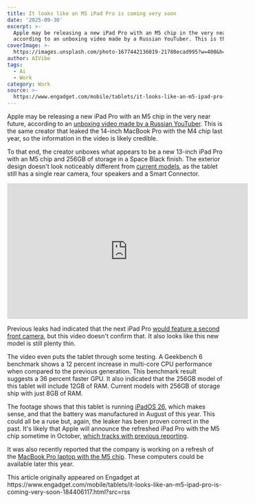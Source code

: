 ```yaml
---
title: It looks like an M5 iPad Pro is coming very soon
date: '2025-09-30'
excerpt: >-
  Apple may be releasing a new iPad Pro with an M5 chip in the very near future,
  according to an unboxing video made by a Russian YouTuber. This is the...
coverImage: >-
  https://images.unsplash.com/photo-1677442136019-21780ecad995?w=400&h=200&fit=crop&auto=format
author: AIVibe
tags:
  - Ai
  - Work
category: Work
source: >-
  https://www.engadget.com/mobile/tablets/it-looks-like-an-m5-ipad-pro-is-coming-very-soon-184406117.html?src=rss
---
```

<p>Apple may be releasing a new iPad Pro with an M5 chip in the very near future, according to an <a data-i13n="cpos:1;pos:1" href="https://www.youtube.com/watch?v=XnzkC2q-iGI">unboxing video made by a Russian YouTuber</a>. This is the same creator that leaked the 14-inch MacBook Pro with the M4 chip last year, so the information in the video is likely credible.</p>
<p>To that end, the creator unboxes what appears to be a new 13-inch iPad Pro with an M5 chip and 256GB of storage in a Space Black finish. The exterior design doesn&#39;t look noticeably different from <a data-i13n="cpos:2;pos:1" href="https://www.engadget.com/ipad-pro-2024-review-so-very-nice-and-so-very-expensive-210012937.html">current models</a>, as the tablet still has a single rear camera, four speakers and a Smart Connector.&nbsp;</p>
<span id="end-legacy-contents"></span><div id="0e3fda390d744fceb1d8ba61c3228678"><iframe width="560" height="315" src="https://www.youtube.com/embed/XnzkC2q-iGI?si=LSzB7_Qa0YxYGErD" title="YouTube video player" frameborder="0" allowfullscreen></iframe></div>
<p>Previous leaks had indicated that the next iPad Pro <a data-i13n="cpos:3;pos:1" href="https://www.macrumors.com/2025/07/20/ipad-pro-two-front-cameras-rumor/">would feature a second front camera</a>, but this video doesn&#39;t confirm that. It also looks like this new model is still plenty thin.</p>
<p>The video even puts the tablet through some testing. A Geekbench 6 benchmark shows a 12 percent increase in multi-core CPU performance when compared to the previous generation. This benchmark result suggests a 36 percent faster GPU. It also indicated that the 256GB model of this tablet will include 12GB of RAM. Current models with 256GB of storage ship with just 8GB of RAM.</p>
<p>The footage shows that this tablet is running <a data-i13n="cpos:4;pos:1" href="https://www.engadget.com/mobile/tablets/ipados-26-makes-apples-tablets-more-like-macs-174904597.html">iPadOS 26</a>, which makes sense, and that the battery was manufactured in August of this year. This could all be a ruse but, again, the leaker has been proven correct in the past. It&#39;s likely that Apple will announce the refreshed iPad Pro with the M5 chip sometime in October, <a data-i13n="cpos:5;pos:1" href="https://www.engadget.com/computing/apple-is-reportedly-on-track-to-launch-the-m5-ipad-pro-and-macbook-pro-later-this-year-211013731.html">which tracks with previous reporting</a>.</p>
<p>It was also recently reported that the company is working on a refresh of the <a data-i13n="cpos:6;pos:1" href="https://www.engadget.com/computing/laptops/apple-is-reportedly-nearing-production-for-its-latest-m5-powered-macbooks-154148070.html">MacBook Pro laptop with the M5 chip</a>. These computers could be available later this year.</p>This article originally appeared on Engadget at https://www.engadget.com/mobile/tablets/it-looks-like-an-m5-ipad-pro-is-coming-very-soon-184406117.html?src=rss
